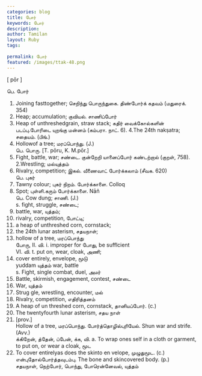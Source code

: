 ```yaml
---
categories: blog
title: போர்
keywords: போர்
description: 
author: Tamilan
layout: Ruby
tags: 
 
permalink: போர்
featured: /images/ttak-48.png
---
```

  
[ pōr ]  
  
பெ. போர்  
1. Joining fasttogether; செறிந்து பொருந்துகை. திண்போர்க் கதவம் (மதுரைக். 354)  
2. Heap; accumulation; குவியல். சாணிப்போர்  
3. Heap of unthreshedgrain, straw stack; கதிர் வைக்கோல்களின் படப்பு.போரிடை யுறங்கு மன்னம் (கம்பரா. நாட். 6). 4.The 24th nakṣatra; சதையம். (பிங்.)  
5. Hollowof a tree; மரப்பொந்து. (J.)  
பெ. பொரு. [T. pōru, K. M.pōr.]  
1. Fight, battle, war; சண்டை. குன்றேறி யானைப்போர் கண்டற்றால் (குறள், 758). 2.Wrestling; மல்யுத்தம்  
3. Rivalry, competition; இகல். வீணைவாட் போர்க்கலாம் (சீவக. 620)  
பெ. புகர்  
1. Tawny colour; புகர் நிறம். போர்க்காளை. Colloq  
2. Spot; புள்ளி.கரும் போர்க்காளை. Nāñ  
பெ. Cow dung; சாணி. (J.)  
s. fight, struggle, சண்டை;  
2. battle, war, யுத்தம்;  
3. rivalry, competition, போட்டி;  
4. a heap of unthreshed corn, cornstack;  
5. the 24th lunar asterism, சதயநாள்;  
6. hollow of a tree, மரப்பொந்து  
போரு, II. வி. i. improper for போது, be sufflcient  
VI. வி. t. put on, wear, cloak, அணி;  
2. cover entirely, envelope, மூடு  
yuddam யுத்தம் war, battle  
s. Fight, single combat, duel, அமர்  
2. Battle, skirmish, engagement, contest, சண்டை  
3. War, யுத்தம்  
4. Strug gle, wrestling, encounter, மல்  
5. Rivalry, competition, எதிரித்தனம்  
6. A heap of un threshed corn, cornstack, தானியப்போர். (c.)  
7. The twentyfourth lunar asterism, சதய நாள்  
8. [prov.]  
Hollow of a tree, மரப்பொந்து. போர்த்தொழில்புரியேல். Shun war and strife. (Avv.)  
க்கிறேன், த்தேன், ப்பேன், க்க, வி. a. To wrap ones self in a cloth or garment, to put on, or wear a cloak, மூட  
2. To cover entirelyas does the skinto en velope, முழுதுமூட. (c.) என்புதோல்போர்த்தவுடம்பு. The bone and skincovered body. (p.)  
சதயநாள், நெற்போர், பொந்து, போரென்னேவல், யுத்தம்